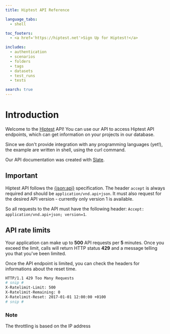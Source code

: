 ```yaml
---
title: Hiptest API Reference

language_tabs:
  - shell

toc_footers:
  - <a href='https://hiptest.net'>Sign Up for Hiptest!</a>

includes:
  - authentication
  - scenarios
  - folders
  - tags
  - datasets
  - test_runs
  - tests

search: true
---
```


# Introduction

Welcome to the <a href="https://hiptest.net">Hiptest</a> API! You can use our
API to access Hiptest API endpoints, which can get information on your projects
in our database.

Since we don't provide integration with any programming languages (yet!), the
example are written in shell, using the curl command.

Our API documentation was created with [Slate](https://github.com/tripit/slate).

## Important

Hiptest API follows the [{json:api}](http://jsonapi.org) specification. The
header `accept` is always required and should be `application/vnd.api+json`. It
must also request for the desired API version - currently only version 1 is
available.

So all requests to the API must have the following header:
`Accept: application/vnd.api+json; version=1`.

## API rate limits

Your application can make up to **500** API requests per **5** minutes. Once you exceed the limit, calls will return HTTP status **429** and a message telling you that you've been limited.

Once the API endpoint is limited, you can check the headers for informations about the reset time. 

```bash
HTTP/1.1 429 Too Many Requests
# snip #
X-Ratelimit-Limit: 500
X-Ratelimit-Remaining: 0
X-Ratelimit-Reset: 2017-01-01 12:00:00 +0100
# snip #
```
### Note 

The throttling is based on the IP address


